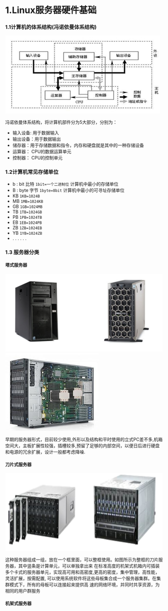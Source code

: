 # 1.Linux服务器硬件基础
### 1.1计算机的体系结构(冯诺依曼体系结构)
<img src="../images/computerArchitecture.png" height=250px />

冯诺依曼体系结构，将计算机部件分为5大部分，分别为：  

* 输入设备: 用于数据输入
* 输出设备：用于数据输出
* 储存器：用于存储数据和指令，内存和硬盘就是其中的一种存储设备
* 运算器： CPU的数据运算单元
* 控制器： CPU的控制单元

### 1.2计算机常见存储单位

* b : bit 比特  `1bit=一个二进制位`   计算机中最小的存储单位
* B : byte 字节 `1byte=8bit`  计算机中最小的可寻址存储单位
* KB `1KB=1024B`
* MB `1MB=1024KB`
* GB `1GB=1024MB`
* TB `1TB=1024GB`
* PB `1PB=1024TB`
* EB `1EB=1024PB`
* ZB `1ZB=1024EB`
* YB `1YB=1024ZB`
* . . . . . . 

### 1.3 服务器分类

#### 塔式服务器

<img src="../images/computerTower.png" height=250px/>
<img src="../images/computerTower2.png" height=250px/>

早期的服务器形式，目前较少使用,外形以及结构和平时使用的立式PC差不多,机箱空间大，主板扩展性较强，插槽较多,预留了足够的内部空间，以便日后进行硬盘和电源的冗余扩展，设计一般都考虑降噪.


#### 刀片式服务器

<img src="../images/computerBlade1.png" height=250px/>

这种服务器组成一组，放在一个框里面，可以整框使用。如图所示为整框的刀片服务器，其中竖条是计算单元，可以单独拿出来
在标准高度的机架式机箱内可插装多个卡式的服务器单元，实现高可用和高密度,更高的密度，集中管理，高性能，灵活扩展，按需配置,
可以使用系统软件将这些母板集合成一个服务器集群。在集群模式下，所有的母板可以连接起来提供高
速的网络环境，并同时共享资源，为相同的用户群服务

#### 机架式服务器

